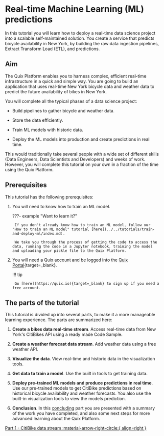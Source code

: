 # Real-time Machine Learning (ML) predictions

In this tutorial you will learn how to deploy a real-time data science project into a scalable self-maintained solution. You create a service that predicts bicycle availability in New York, by building the raw data ingestion pipelines, Extract Transform Load (ETL), and predictions.

## Aim

The Quix Platform enables you to harness complex, efficient real-time infrastructure in a quick and simple way. You are going to build an application that uses real-time New York bicycle data and weather data to predict the future availability of bikes in New York.

You will complete all the typical phases of a data science project:

 - Build pipelines to gather bicycle and weather data.

 - Store the data efficiently.

 - Train ML models with historic data.

 - Deploy the ML models into production and create predictions in real time.

This would traditionally take several people with a wide set of different skills (Data Engineers, Data Scientists and Developers) and weeks of work. However, you will complete this tutorial on your own in a fraction of the time using the Quix Platform.

## Prerequisites

This tutorial has the following prerequisites:

1. You will need to know how to train an ML model.

	???- example "Want to learn it?"

		If you don't already know how to train an ML model, follow our "How to train an ML model" tutorial [here](../../tutorials/train-and-deploy-ml/index.md).

		We take you through the process of getting the code to access the data, running the code in a Jupyter notebook, training the model and uploading your pickle file to the Quix Platform.


2. You will need a Quix account and be logged into the [Quix Portal](https://portal.platform.quix.ai/workspaces){target=_blank}. 

	!!! tip 

		Go [here](https://quix.io){target=_blank} to sign up if you need a free account.
	
## The parts of the tutorial

This tutorial is divided up into several parts, to make it a more manageable learning experience. The parts are summarized here:

1. **Create a bikes data real-time stream**. Access real-time data from New York's CitiBikes API using a ready made Code Sample.

2. **Create a weather forecast data stream**. Add weather data using a free weather API.

3. **Visualize the data**. View real-time and historic data in the visualization tools.

4. **Get data to train a model**. Use the built in tools to get training data.

5. **Deploy pre-trained ML models and produce predictions in real time**. Use our pre-trained models to get CitiBike predictions based on historical bicycle availability and weather forecasts. You also use the built-in visualization tools to view the models prediction.

6. **Conclusion**. In this [concluding](6-conclusion.md) part you are presented with a summary of the work you have completed, and also some next steps for more advanced learning about the Quix Platform.

[Part 1 - CitiBike data stream :material-arrow-right-circle:{ align=right }](1-bikedata.md)
